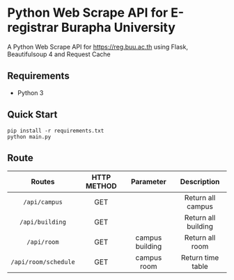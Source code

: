 Python Web Scrape API for E-registrar Burapha University
================

A Python Web Scrape API for https://reg.buu.ac.th using Flask, Beautifulsoup 4 and Request Cache 

Requirements
----------

* Python 3

Quick Start
----------

```
pip install -r requirements.txt 
python main.py
```

Route
----------

|        Routes        | HTTP METHOD |    Parameter    |     Description     |
|:--------------------:|:-----------:|:---------------:|:-------------------:|
|     `/api/campus`    |     GET     |                 |  Return all campus  |
|    `/api/building`   |     GET     |                 | Return all building |
|      `/api/room`     |     GET     | campus building |   Return all room   |
| `/api/room/schedule` |     GET     |   campus room   |  Return time table  |